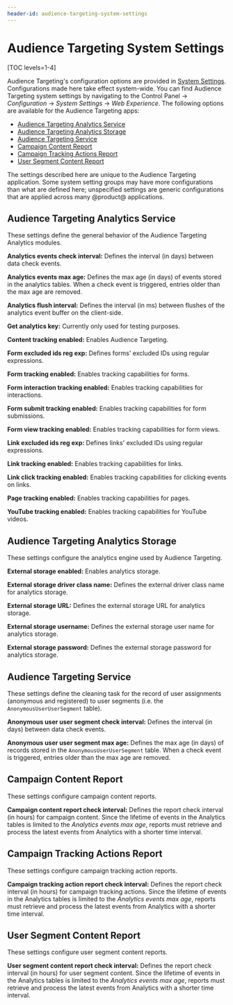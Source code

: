 ```yaml
---
header-id: audience-targeting-system-settings
---
```


# Audience Targeting System Settings

[TOC levels=1-4]

Audience Targeting's configuration options are provided in [System
Settings](/docs/7-1/user/-/knowledge_base/u/system-settings). Configurations
made here take effect system-wide. You can find Audience Targeting system
settings by navigating to the Control Panel &rarr; *Configuration* &rarr;
*System Settings* &rarr; *Web Experience*. The following options are available
for the Audience Targeting apps:

- [Audience Targeting Analytics Service](#audience-targeting-analytics-service)
- [Audience Targeting Analytics Storage](#audience-targeting-analytics-storage)
- [Audience Targeting Service](#audience-targeting-service)
- [Campaign Content Report](#campaign-content-report)
- [Campaign Tracking Actions Report](#campaign-tracking-actions-report)
- [User Segment Content Report](#user-segment-content-report)

The settings described here are unique to the Audience Targeting application.
Some system setting groups may have more configurations than what are defined
here; unspecified settings are generic configurations that are applied across
many @product@ applications.

## Audience Targeting Analytics Service

These settings define the general behavior of the Audience Targeting Analytics
modules.

**Analytics events check interval:** Defines the interval (in days) between
data check events.

**Analytics events max age:** Defines the max age (in days) of events stored
in the analytics tables. When a check event is triggered, entries older than
the max age are removed.

**Analytics flush interval:** Defines the interval (in ms) between flushes of
the analytics event buffer on the client-side.

**Get analytics key:** Currently only used for testing purposes.

**Content tracking enabled:** Enables Audience Targeting.

**Form excluded ids reg exp:** Defines forms' excluded IDs using regular
expressions.

**Form tracking enabled:** Enables tracking capabilities for forms.

**Form interaction tracking enabled:** Enables tracking capabilities for
interactions.

**Form submit tracking enabled:** Enables tracking capabilities for form
submissions.

**Form view tracking enabled:** Enables tracking capabilities for form views.

**Link excluded ids reg exp:** Defines links' excluded IDs using regular
expressions.

**Link tracking enabled:** Enables tracking capabilities for links.

**Link click tracking enabled:** Enables tracking capabilities for clicking
events on links.

**Page tracking enabled:** Enables tracking capabilities for pages.

**YouTube tracking enabled:** Enables tracking capabilities for YouTube
videos.

## Audience Targeting Analytics Storage

These settings configure the analytics engine used by Audience Targeting.

**External storage enabled:** Enables analytics storage.

**External storage driver class name:** Defines the external driver class name
for analytics storage.

**External storage URL:** Defines the external storage URL for analytics
storage.

**External storage username:** Defines the external storage user name for
analytics storage.

**External storage password:** Defines the external storage password for
analytics storage.

## Audience Targeting Service

These settings define the cleaning task for the record of user assignments
(anonymous and registered) to user segments (i.e. the `AnonymousUserUserSegment`
table).

**Anonymous user user segment check interval:** Defines the interval (in days)
between data check events.

**Anonymous user user segment max age:** Defines the max age (in days) of
records stored in the `AnonymousUserUserSegment` table. When a check event is
triggered, entries older than the max age are removed.

## Campaign Content Report

These settings configure campaign content reports.

**Campaign content report check interval:** Defines the report check interval
(in hours) for campaign content. Since the lifetime of events in the Analytics
tables is limited to the *Analytics events max age*, reports must retrieve and
process the latest events from Analytics with a shorter time interval.

## Campaign Tracking Actions Report

These settings configure campaign tracking action reports.

**Campaign tracking action report check interval:** Defines the report check
interval (in hours) for campaign tracking actions. Since the lifetime of events
in the Analytics tables is limited to the *Analytics events max age*, reports
must retrieve and process the latest events from Analytics with a shorter time
interval.

## User Segment Content Report

These settings configure user segment content reports.

**User segment content report check interval:** Defines the report check
interval (in hours) for user segment content. Since the lifetime of events in
the Analytics tables is limited to the *Analytics events max age*, reports must
retrieve and process the latest events from Analytics with a shorter time
interval.
